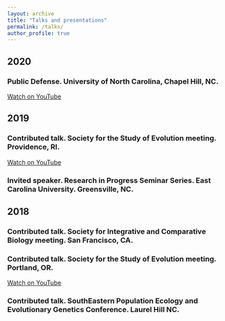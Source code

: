 ```yaml
---
layout: archive
title: "Talks and presentations"
permalink: /talks/
author_profile: true
---
```


## 2020 
### Public Defense. University of North Carolina, Chapel Hill, NC.
[Watch on YouTube](https://www.youtube.com/watch?v=arDgfxfuOBA)

## 2019	
### Contributed talk. Society for the Study of Evolution meeting. Providence, RI.
[Watch on YouTube](https://www.youtube.com/watch?v=cEX8pR48S-E)

### Invited speaker. Research in Progress Seminar Series. East Carolina University. Greensville, NC.

## 2018		
### Contributed talk. Society for Integrative and Comparative Biology meeting. San Francisco, CA.

### Contributed talk. Society for the Study of Evolution meeting. Portland, OR.
[Watch on YouTube](https://www.youtube.com/watch?v=vl1tPdzJyV4)

### Contributed talk. SouthEastern Population Ecology and Evolutionary Genetics Conference. Laurel Hill NC.


